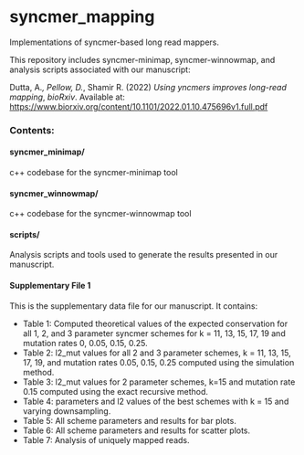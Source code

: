 # syncmer_mapping
Implementations of syncmer-based long read mappers.

This repository includes syncmer-minimap, syncmer-winnowmap, and analysis scripts associated with our manuscript:

Dutta, A.*, Pellow, D.*, Shamir R. (2022) _Using yncmers improves long-read mapping_, _bioRxiv_. Available at: https://www.biorxiv.org/content/10.1101/2022.01.10.475696v1.full.pdf 

### Contents:
#### syncmer_minimap/
c++ codebase for the syncmer-minimap tool
#### syncmer_winnowmap/
c++ codebase for the syncmer-winnowmap tool
#### scripts/
Analysis scripts and tools used to generate the results presented in our manuscript.
#### Supplementary File 1
This is the supplementary data file for our manuscript. It contains:
- Table 1: Computed theoretical values of the expected conservation for all 1, 2, and 3 parameter syncmer schemes for k = 11, 13, 15, 17, 19 and mutation rates 0, 0.05, 0.15, 0.25.
- Table 2: l2_mut values for all 2 and 3 parameter schemes, k = 11, 13, 15, 17, 19, and mutation rates 0.05, 0.15, 0.25 computed using the simulation method.
- Table 3: l2_mut values for 2 parameter schemes, k=15 and mutation rate 0.15 computed using the exact recursive method.
- Table 4: parameters and l2 values of the best schemes with k = 15 and varying downsampling.
- Table 5: All scheme parameters and results for bar plots.
- Table 6: All scheme parameters and results for scatter plots.
- Table 7: Analysis of uniquely mapped reads.
